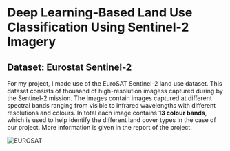# Deep Learning-Based Land Use Classification Using Sentinel-2 Imagery
## Dataset: Eurostat Sentinel-2
For my project, I made use of the EuroSAT Sentinel-2 land use dataset. This dataset consists of thousand of high-resolution imagess captured during by the Sentinel-2 mission. The images contain images captured at different spectral bands ranging from visible to infrared wavelengths with different resolutions and colours. In total each image contains **13 colour bands**, which is used to help identify the different land cover types in the case of our project. More information is given in the report of the project.

![EUROSAT](https://github.com/StaticRevo/Deep-Learning-Based-Land-Use-Classification-Using-Sentinel-2-Imagery/assets/116385849/139d7b76-b898-460e-93c1-13536c6c0726)

## 

